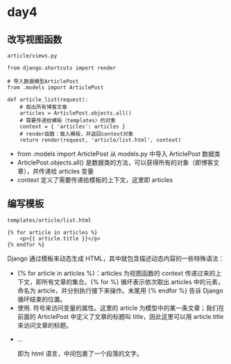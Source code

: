 # day4

## 改写视图函数

```angular2html
article/views.py

from django.shortcuts import render

# 导入数据模型ArticlePost
from .models import ArticlePost

def article_list(request):
    # 取出所有博客文章
    articles = ArticlePost.objects.all()
    # 需要传递给模板（templates）的对象
    context = { 'articles': articles }
    # render函数：载入模板，并返回context对象
    return render(request, 'article/list.html', context)
```
- from .models import ArticlePost 从 models.py 中导入 ArticlePost 数据类
- ArticlePost.objects.all() 是数据类的方法，可以获得所有的对象（即博客文章），并传递给 articles 变量
- context 定义了需要传递给模板的上下文，这里即 articles

## 编写模板
```angular2html
templates/article/list.html

{% for article in articles %}
    <p>{{ article.title }}</p>
{% endfor %}
```
Django 通过模板来动态生成 HTML，其中就包含描述动态内容的一些特殊语法：
- {% for article in articles %}：articles 为视图函数的 context 传递过来的上下文，即所有文章的集合。{% for %} 循坏表示依次取出 articles 中的元素，命名为 article，并分别执行接下来操作。末尾用 {% endfor %} 告诉 Django 循环结束的位置。
- 使用. 符号来访问变量的属性。这里的 article 为模型中的某一条文章；我们在前面的 ArticlePost 中定义了文章的标题叫 title，因此这里可以用 article.title 来访问文章的标题。
- <p>...</p> 即为 html 语言，中间包裹了一个段落的文字。